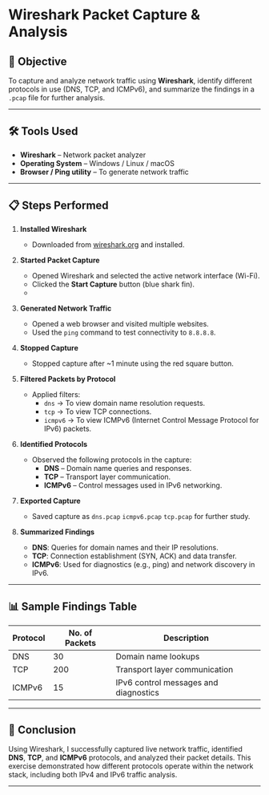 # Wireshark Packet Capture & Analysis

## 📌 Objective
To capture and analyze network traffic using **Wireshark**, identify different protocols in use (DNS, TCP, and ICMPv6), and summarize the findings in a `.pcap` file for further analysis.

---

## 🛠 Tools Used
- **Wireshark** – Network packet analyzer
- **Operating System** – Windows / Linux / macOS
- **Browser / Ping utility** – To generate network traffic

---

## 📋 Steps Performed

1. **Installed Wireshark**
   - Downloaded from [wireshark.org](https://www.wireshark.org/) and installed.

2. **Started Packet Capture**
   - Opened Wireshark and selected the active network interface (Wi-Fi).
   - Clicked the **Start Capture** button (blue shark fin).
   - 
3. **Generated Network Traffic**
   - Opened a web browser and visited multiple websites.
   - Used the `ping` command to test connectivity to `8.8.8.8`.

4. **Stopped Capture**
   - Stopped capture after ~1 minute using the red square button.

5. **Filtered Packets by Protocol**
   - Applied filters:
     - `dns` → To view domain name resolution requests.
     - `tcp` → To view TCP connections.
     - `icmpv6` → To view ICMPv6 (Internet Control Message Protocol for IPv6) packets.

6. **Identified Protocols**
   - Observed the following protocols in the capture:
     - **DNS** – Domain name queries and responses.
     - **TCP** – Transport layer communication.
     - **ICMPv6** – Control messages used in IPv6 networking.

7. **Exported Capture**
   - Saved capture as `dns.pcap` `icmpv6.pcap` `tcp.pcap` for further study.

8. **Summarized Findings**
   - **DNS**: Queries for domain names and their IP resolutions.
   - **TCP**: Connection establishment (SYN, ACK) and data transfer.
   - **ICMPv6**: Used for diagnostics (e.g., ping) and network discovery in IPv6.

---

## 📊 Sample Findings Table

| Protocol | No. of Packets | Description |
|----------|---------------|-------------|
| DNS      | 30            | Domain name lookups |
| TCP      | 200           | Transport layer communication |
| ICMPv6   | 15            | IPv6 control messages and diagnostics |

---


## 📜 Conclusion
Using Wireshark, I successfully captured live network traffic, identified **DNS**, **TCP**, and **ICMPv6** protocols, and analyzed their packet details. This exercise demonstrated how different protocols operate within the network stack, including both IPv4 and IPv6 traffic analysis.

---

